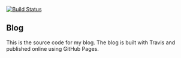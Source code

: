 [![Build Status](https://travis-ci.org/ArnaudWeyts/blog.svg?branch=master)](https://travis-ci.org/ArnaudWeyts/blog)

## Blog
This is the source code for my blog. The blog is built with Travis and published online using GitHub Pages.